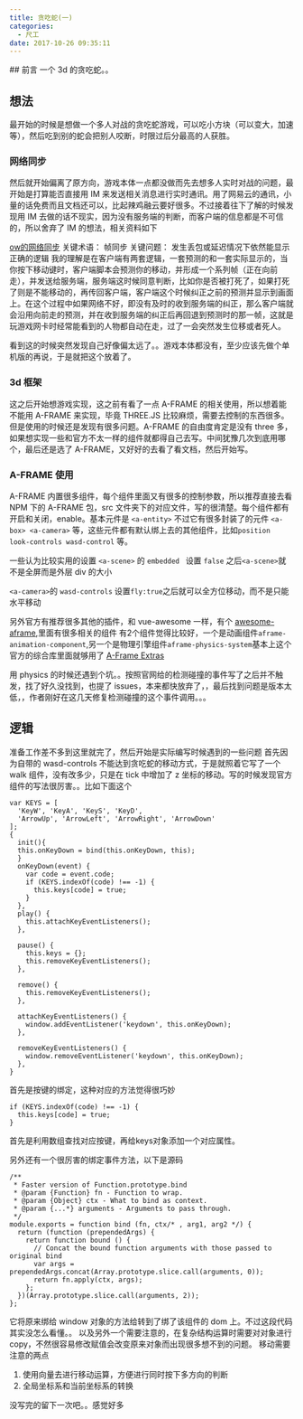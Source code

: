 ```yaml
---
title: 贪吃蛇(一)
categories:
  - 尺工
date: 2017-10-26 09:35:11
---
```

<p></p>
<!-- more -->
## 前言
一个 3d 的贪吃蛇。。

## 想法
最开始的时候是想做一个多人对战的贪吃蛇游戏，可以吃小方块（可以变大，加速等），然后吃到别的蛇会把别人咬断，时限过后分最高的人获胜。

### 网络同步
然后就开始偏离了原方向，游戏本体一点都没做而先去想多人实时对战的问题，最开始是打算能否直接用 IM 来发送相关消息进行实时通讯。用了网易云的通讯，小量的话免费而且文档还可以，比起辣鸡融云要好很多。不过接着往下了解的时候发现用 IM 去做的话不现实，因为没有服务端的判断，而客户端的信息都是不可信的，所以舍弃了 IM 的想法，相关资料如下

[ow的网络同步](http://gad.qq.com/article/detail/28682)
关键术语： 帧同步
关键问题： 发生丢包或延迟情况下依然能显示正确的逻辑
我的理解是在客户端有两套逻辑，一套预测的和一套实际显示的，当你按下移动键时，客户端脚本会预测你的移动，并形成一个系列帧（正在向前走），并发送给服务端，服务端这时候同意判断，比如你是否被打死了，如果打死了则是不能移动的，再传回客户端，客户端这个时候纠正之前的预测并显示到画面上。在这个过程中如果网络不好，即没有及时的收到服务端的纠正，那么客户端就会沿用向前走的预测，并在收到服务端的纠正后再回退到预测时的那一帧，这就是玩游戏网卡时经常能看到的人物都自动在走，过了一会突然发生位移或者死人。

看到这的时候突然发现自己好像偏太远了。。游戏本体都没有，至少应该先做个单机版的再说，于是就把这个放着了。

### 3d 框架
这之后开始想游戏实现，这之前有看了一点 A-FRAME 的相关使用，所以想着能不能用 A-FRAME 来实现，毕竟 THREE.JS 比较麻烦，需要去控制的东西很多。但是使用的时候还是发现有很多问题。A-FRAME 的自由度肯定是没有 three 多，如果想实现一些和官方不太一样的组件就都得自己去写。中间犹豫几次到底用哪个，最后还是选了 A-FRAME，又好好的去看了看文档，然后开始写。

### A-FRAME 使用
A-FRAME 内置很多组件，每个组件里面又有很多的控制参数，所以推荐直接去看 NPM 下的 A-FRAME 包，src 文件夹下的对应文件，写的很清楚。每个组件都有开启和关闭，enable。基本元件是 `<a-entity>` 不过它有很多封装了的元件 `<a-box> <a-camera>` 等，这些元件都有默认绑上去的其他组件，比如`position look-controls wasd-control` 等。

一些认为比较实用的设置
`<a-scene>` 的 `embedded ` 设置 `false` 之后`<a-scene>`就不是全屏而是外层 div 的大小

`<a-camera>`的 `wasd-controls` 设置`fly:true`之后就可以全方位移动，而不是只能水平移动

另外官方有推荐很多其他的插件，和 vue-awesome 一样，有个 [awesome-aframe](https://github.com/aframevr/awesome-aframe/blob/master/ARCHIVE.md),里面有很多相关的组件
有2个组件觉得比较好，一个是动画组件`aframe-animation-component`,另一个是物理引擎组件`aframe-physics-system`基本上这个官方的综合库里面就够用了
[A-Frame Extras](https://github.com/donmccurdy/aframe-physics-system)

用 physics 的时候还遇到个坑。。按照官网给的检测碰撞的事件写了之后并不触发，找了好久没找到，也提了 issues，本来都快放弃了，，最后找到问题是版本太低，，作者刚好在这几天修复检测碰撞的这个事件调用。。。

## 逻辑
准备工作差不多到这里就完了，然后开始是实际编写时候遇到的一些问题
首先因为自带的 wasd-controls 不能达到贪吃蛇的移动方式，于是就照着它写了一个 walk 组件，没有改多少，只是在 tick 中增加了 z 坐标的移动。写的时候发现官方组件的写法很厉害。。比如下面这个
```
var KEYS = [
  'KeyW', 'KeyA', 'KeyS', 'KeyD',
  'ArrowUp', 'ArrowLeft', 'ArrowRight', 'ArrowDown'
];
{
  init(){
  this.onKeyDown = bind(this.onKeyDown, this);
  }
  onKeyDown(event) {
    var code = event.code;
    if (KEYS.indexOf(code) !== -1) {
      this.keys[code] = true;
    }
  },
  play() {
    this.attachKeyEventListeners();
  },

  pause() {
    this.keys = {};
    this.removeKeyEventListeners();
  },

  remove() {
    this.removeKeyEventListeners();
  },

  attachKeyEventListeners() {
    window.addEventListener('keydown', this.onKeyDown);
  },

  removeKeyEventListeners() {
    window.removeEventListener('keydown', this.onKeyDown);
  },
}
```
首先是按键的绑定，这种对应的方法觉得很巧妙
```
if (KEYS.indexOf(code) !== -1) {
  this.keys[code] = true;
}
```
首先是利用数组查找对应按键，再给keys对象添加一个对应属性。

另外还有一个很厉害的绑定事件方法，以下是源码
```
/**
 * Faster version of Function.prototype.bind
 * @param {Function} fn - Function to wrap.
 * @param {Object} ctx - What to bind as context.
 * @param {...*} arguments - Arguments to pass through.
 */
module.exports = function bind (fn, ctx/* , arg1, arg2 */) {
  return (function (prependedArgs) {
    return function bound () {
      // Concat the bound function arguments with those passed to original bind
      var args = prependedArgs.concat(Array.prototype.slice.call(arguments, 0));
      return fn.apply(ctx, args);
    };
  })(Array.prototype.slice.call(arguments, 2));
};
```
它将原来绑给 window 对象的方法给转到了绑了该组件的 dom 上。不过这段代码其实没怎么看懂。。
以及另外一个需要注意的，在复杂结构运算时需要对对象进行copy，不然很容易修改赋值会改变原来对象而出现很多想不到的问题。
移动需要注意的两点
1. 使用向量去进行移动运算，方便进行同时按下多方向的判断
2. 全局坐标系和当前坐标系的转换

没写完的留下一次吧。。感觉好多